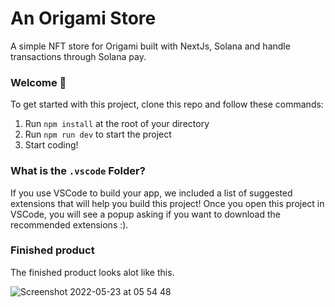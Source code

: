 # An Origami Store

A simple NFT store for Origami built with NextJs, Solana and handle transactions through Solana pay.

### **Welcome 👋**

To get started with this project, clone this repo and follow these commands:

1. Run `npm install` at the root of your directory
2. Run `npm run dev` to start the project
3. Start coding!

### What is the `.vscode` Folder?
If you use VSCode to build your app, we included a list of suggested extensions that will help you build this project! Once you open this project in VSCode, you will see a popup asking if you want to download the recommended extensions :).

### Finished product
The finished product looks alot like this.

![Screenshot 2022-05-23 at 05 54 48](https://user-images.githubusercontent.com/22290070/169735968-09997b4b-f806-4c66-ba05-6c6d3d9305fe.png)
